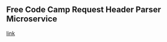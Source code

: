 Free Code Camp Request Header Parser Microservice
------------

[link](https://www.freecodecamp.com/challenges/request-header-parser-microservice)
